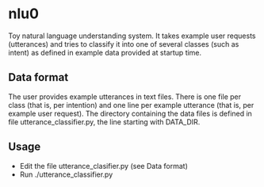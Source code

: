 # nlu0
Toy natural language understanding system. It takes example user requests
(utterances) and tries to classify it into one of several classes (such as
intent) as defined in example data provided at startup time.

## Data format
The user provides example utterances in  text files. There is one file per class
(that is, per intention) and one line per example utterance (that is, per example
user request). The directory containing the data files is defined in file
utterance_classifier.py, the line starting with DATA_DIR.

## Usage
* Edit the file utterance_clasifier.py (see Data format)
* Run 
    ./utterance_classifier.py

